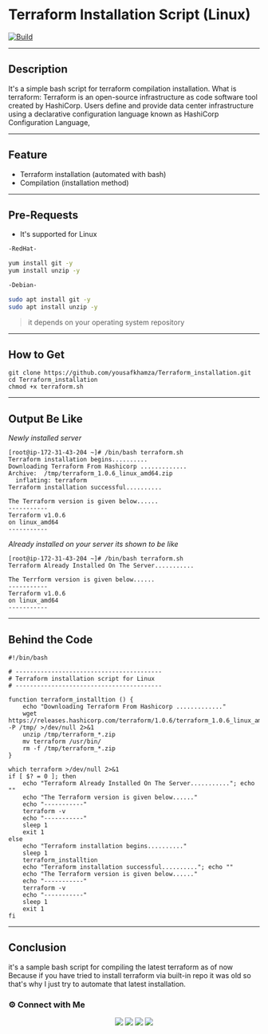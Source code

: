 # Terraform Installation Script (Linux)
[![Build](https://travis-ci.org/joemccann/dillinger.svg?branch=master)](https://travis-ci.org/joemccann/dillinger)

---
## Description
It's a simple bash script for terraform compilation installation. 
What is terraform: Terraform is an open-source infrastructure as code software tool created by HashiCorp. Users define and provide data center infrastructure using a declarative configuration language known as HashiCorp Configuration Language,

----
## Feature
- Terraform installation (automated with bash)
- Compilation (installation method)

----
## Pre-Requests
- It's supported for Linux

```sh
-RedHat-

yum install git -y
yum install unzip -y

-Debian-

sudo apt install git -y
sudo apt install unzip -y
```
> it depends on your operating system repository

---
## How to Get
```
git clone https://github.com/yousafkhamza/Terraform_installation.git
cd Terraform_installation
chmod +x terraform.sh
```

----
## Output Be Like
_Newly installed server_
```
[root@ip-172-31-43-204 ~]# /bin/bash terraform.sh
Terraform installation begins..........
Downloading Terraform From Hashicorp .............
Archive:  /tmp/terraform_1.0.6_linux_amd64.zip
  inflating: terraform
Terraform installation successful..........

The Terraform version is given below......
-----------
Terraform v1.0.6
on linux_amd64
-----------
```
_Already installed on your server its shown to be like_
```
[root@ip-172-31-43-204 ~]# /bin/bash terraform.sh
Terraform Already Installed On The Server...........

The Terrform version is given below......
-----------
Terraform v1.0.6
on linux_amd64
-----------
```

----
## Behind the Code
```
#!/bin/bash

# -----------------------------------------
# Terraform installation script for Linux
# -----------------------------------------

function terraform_installtion () {
    echo "Downloading Terraform From Hashicorp ............."
    wget https://releases.hashicorp.com/terraform/1.0.6/terraform_1.0.6_linux_amd64.zip -P /tmp/ >/dev/null 2>&1
    unzip /tmp/terraform_*.zip
    mv terraform /usr/bin/
    rm -f /tmp/terraform_*.zip
}

which terraform >/dev/null 2>&1
if [ $? = 0 ]; then
    echo "Terraform Already Installed On The Server..........."; echo ""
    echo "The Terraform version is given below......"
    echo "-----------"
    terraform -v
    echo "-----------"
    sleep 1
    exit 1
else
    echo "Terraform installation begins.........."
    sleep 1
    terraform_installtion
    echo "Terraform installation successful.........."; echo ""
    echo "The Terraform version is given below......"
    echo "-----------"
    terraform -v
    echo "-----------"
    sleep 1
    exit 1
fi
```

----
## Conclusion
it's a sample bash script for compiling the latest terraform as of now Because if you have tried to install terraform via built-in repo it was old so that's why I just try to automate that latest installation. 

### ⚙️ Connect with Me 

<p align="center">
<a href="mailto:yousaf.k.hamza@gmail.com"><img src="https://img.shields.io/badge/Gmail-D14836?style=for-the-badge&logo=gmail&logoColor=white"/></a>
<a href="https://www.linkedin.com/in/yousafkhamza"><img src="https://img.shields.io/badge/LinkedIn-0077B5?style=for-the-badge&logo=linkedin&logoColor=white"/></a> 
<a href="https://www.instagram.com/yousafkhamza"><img src="https://img.shields.io/badge/Instagram-E4405F?style=for-the-badge&logo=instagram&logoColor=white"/></a>
<a href="https://wa.me/%2B917736720639?text=This%20message%20from%20GitHub."><img src="https://img.shields.io/badge/WhatsApp-25D366?style=for-the-badge&logo=whatsapp&logoColor=white"/></a><br />


